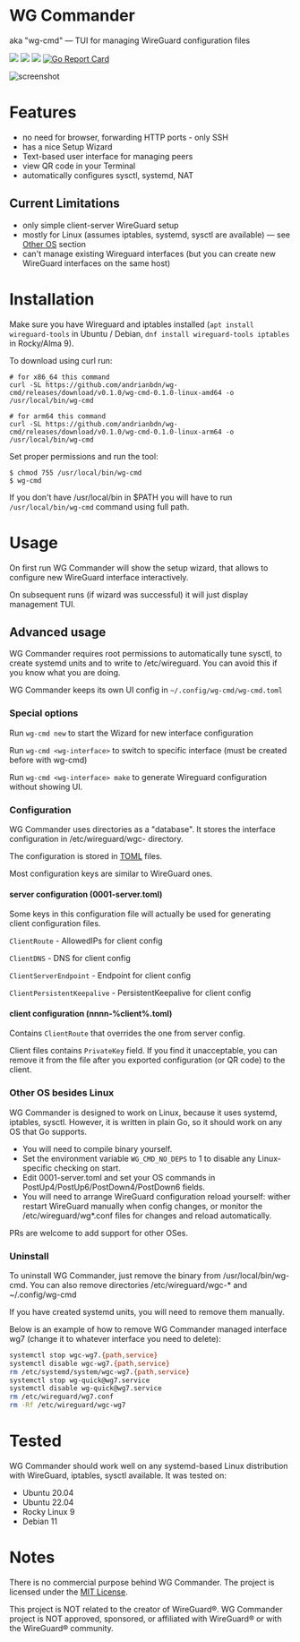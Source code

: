 # WG Commander 

aka "wg-cmd" — TUI for managing WireGuard configuration files

<a href="https://github.com/andrianbdn/wg-cmd/releases/latest"><img src="https://img.shields.io/github/v/release/andrianbdn/wg-cmd" /></a>
<a href="./LICENSE"><img src="https://img.shields.io/github/license/andrianbdn/wg-cmd" /></a>
<a href="./go.mod"><img src="https://img.shields.io/github/go-mod/go-version/andrianbdn/wg-cmd" /></a>
[![Go Report Card](https://goreportcard.com/badge/github.com/andrianbdn/wg-cmd)](https://goreportcard.com/report/github.com/andrianbdn/wg-cmd)

![screenshot](https://user-images.githubusercontent.com/994900/218720566-e5b3ab22-d7fc-4df7-a777-ad9b6280ada8.png)

# Features
- no need for browser, forwarding HTTP ports - only SSH
- has a nice Setup Wizard
- Text-based user interface for managing peers
- view QR code in your Terminal
- automatically configures sysctl, systemd, NAT

## Current Limitations
- only simple client-server WireGuard setup
- mostly for Linux (assumes iptables, systemd, sysctl are available) — see [Other OS](#other-os-besides-linux) section
- can't manage existing Wireguard interfaces (but you can create new WireGuard interfaces on the same host)

# Installation 

Make sure you have Wireguard and iptables installed 
(`apt install wireguard-tools` in Ubuntu / Debian, `dnf install wireguard-tools iptables` in Rocky/Alma 9). 

To download using curl run:
```shell
# for x86_64 this command 
curl -SL https://github.com/andrianbdn/wg-cmd/releases/download/v0.1.0/wg-cmd-0.1.0-linux-amd64 -o /usr/local/bin/wg-cmd

# for arm64 this command
curl -SL https://github.com/andrianbdn/wg-cmd/releases/download/v0.1.0/wg-cmd-0.1.0-linux-arm64 -o /usr/local/bin/wg-cmd
```

Set proper permissions and run the tool: 
```
$ chmod 755 /usr/local/bin/wg-cmd
$ wg-cmd
```

If you don't have /usr/local/bin in $PATH you will have to
run `/usr/local/bin/wg-cmd` command using full path.

# Usage 

On first run WG Commander will show the setup wizard, that allows to configure new WireGuard interface interactively.

On subsequent runs (if wizard was successful) it will just display management TUI.

## Advanced usage

WG Commander requires root permissions to automatically tune sysctl, to create systemd units and to write to /etc/wireguard. 
You can avoid this if you know what you are doing. 

WG Commander keeps its own UI config in `~/.config/wg-cmd/wg-cmd.toml`

### Special options 

Run `wg-cmd new` to start the Wizard for new interface configuration

Run `wg-cmd <wg-interface>` to switch to specific interface (must be created before with wg-cmd)

Run `wg-cmd <wg-interface> make` to generate Wireguard configuration without showing UI.

### Configuration 

WG Commander uses directories as a "database". 
It stores the interface configuration in /etc/wireguard/wgc-<interface-name> directory. 

The configuration is stored in [TOML](https://toml.io) files.

Most configuration keys are similar to WireGuard ones. 

#### server configuration (0001-server.toml)
Some keys in this configuration file will actually be used for generating 
client configuration files. 

`ClientRoute` - AllowedIPs for client config

`ClientDNS` - DNS for client config

`ClientServerEndpoint` - Endpoint for client config

`ClientPersistentKeepalive` - PersistentKeepalive for client config 

#### client configuration (nnnn-%client%.toml)

Contains `ClientRoute` that overrides the one from server config.

Client files contains `PrivateKey` field. 
If you find it unacceptable, you can remove it from the file after you exported 
configuration (or QR code) to the client.

### Other OS besides Linux

WG Commander is designed to work on Linux, because it uses systemd, iptables, sysctl. 
However, it is written in plain Go, so it should work on any OS that Go supports.

- You will need to compile binary yourself.
- Set the environment variable `WG_CMD_NO_DEPS` to 1 to disable any Linux-specific checking on start. 
- Edit 0001-server.toml and set your OS commands in PostUp4/PostUp6/PostDown4/PostDown6 fields.
- You will need to arrange WireGuard configuration reload yourself: wither restart WireGuard manually
when config changes, or monitor the /etc/wireguard/wg*.conf files for changes and reload automatically.

PRs are welcome to add support for other OSes.

### Uninstall 

To uninstall WG Commander, just remove the binary from /usr/local/bin/wg-cmd. 
You can also remove directories /etc/wireguard/wgc-* and ~/.config/wg-cmd

If you have created systemd units, you will need to remove them manually.

Below is an example of how to remove WG Commander managed interface wg7 
(change it to whatever interface you need to delete):

```sh
systemctl stop wgc-wg7.{path,service}
systemctl disable wgc-wg7.{path,service}
rm /etc/systemd/system/wgc-wg7.{path,service}
systemctl stop wg-quick@wg7.service
systemctl disable wg-quick@wg7.service
rm /etc/wireguard/wg7.conf
rm -Rf /etc/wireguard/wgc-wg7
```


# Tested
WG Commander should work well on any systemd-based Linux
distribution with WireGuard, iptables, sysctl available.
It was tested on:
- Ubuntu 20.04
- Ubuntu 22.04
- Rocky Linux 9
- Debian 11

# Notes 
There is no commercial purpose behind WG Commander. 
The project is licensed under 
the [MIT License](https://github.com/andrianbdn/wg-cmd/blob/master/LICENSE).

This project is NOT related to the creator of WireGuard®.
WG Commander project is NOT approved, sponsored, or affiliated 
with WireGuard® or with the WireGuard® community.
